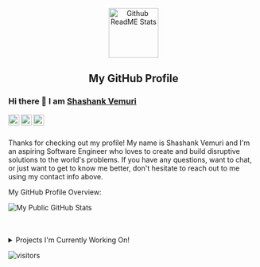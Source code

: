 <p align="center">
 <img width="100px" src="https://res.cloudinary.com/anuraghazra/image/upload/v1594908242/logo_ccswme.svg" align="center" alt="Github ReadME Stats" />
 <h2 align="center">My GitHub Profile</h2>
</p>

 ### Hi there 👋 I am [Shashank Vemuri](https://shashankvemuri.github.io)

 <a href="https://www.linkedin.com/in/shashank-vemuri//">
   <img align="left" alt="My LinkedIn" width="22px" src="https://cdn.jsdelivr.net/npm/simple-icons@v3/icons/linkedin.svg" />
 </a>
 <a href="mailto:shashank.vemuri1@gmail.com">
   <img align="left" alt="My Email" width="22px" src="https://cdn.jsdelivr.net/npm/simple-icons@3.6.1/icons/gmail.svg" />
 </a>
 <a href="https://medium.com/@shashank.vemuri1">
   <img align="left" alt="My Medium" width="22px" src="https://cdn.jsdelivr.net/npm/simple-icons@v3/icons/medium.svg"/>
 </a>
 <br />
 <br />

<div>
 <p>
Thanks for checking out my profile! My name is Shashank Vemuri and I'm an aspiring Software Engineer who loves to create and build disruptive solutions to the world's problems. If you have any questions, want to chat, or just want to get to know me better, don't hesitate to reach out to me using my contact info above.
</h4>
</div>

<div><p>My GitHub Profile Overview:</p></div>

![My Public GitHub Stats](https://github-readme-stats.vercel.app/api?username=shashankvemuri&show_icons=true)
<br />
<br />
<br />
<details>
<summary>
  Projects I'm Currently Working On!
</summary>

<br />

[![ReadMe Card](https://github-readme-stats.vercel.app/api/pin/?username=shashankvemuri&repo=Finance)](https://github.com/shashankvemuri/Finance)
[![ReadMe Card](https://github-readme-stats.vercel.app/api/pin/?username=shashankvemuri&repo=InvestmentsTracker)](https://github.com/shashankvemuri/InvestmentsTracker)
[![ReadMe Card](https://github-readme-stats.vercel.app/api/pin/?username=shashankvemuri&repo=shashankvemuri.github.io)](https://github.com/shashankvemuri/shashankvemuri.github.io)
[![ReadMe Card](https://github-readme-stats.vercel.app/api/pin/?username=shashankvemuri&repo=COVID19_Dashboard)](https://github.com/shashankvemuri/COVID19_Dashboard)

<br />

</details>

![visitors](https://visitor-badge.laobi.icu/badge?page_id=shashankvemuri.shashankvemuri)
